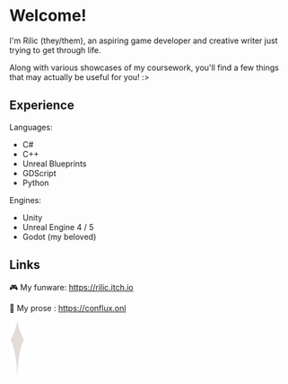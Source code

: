 # Welcome! 
I'm Rilic (they/them), an aspiring game developer and creative writer just trying to get through life.

Along with various showcases of my coursework, you'll find a few things that may actually be useful for you! :>

## Experience

Languages:
- C#
- C++
- Unreal Blueprints
- GDScript
- Python

Engines: 
- Unity
- Unreal Engine 4 / 5
- Godot (my beloved)

## Links

🎮 My funware: https://rilic.itch.io

🌌 My prose : https://conflux.onl

<img src="pascal-star.svg" height="100">
